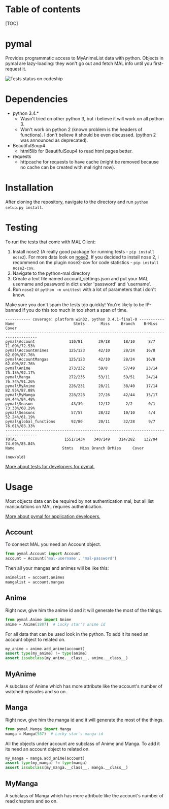 Table of contents
=================
[TOC]

pymal
==========
Provides programmatic access to MyAnimeList data with python.
Objects in pymal are lazy-loading: they won't go out and fetch MAL info until you first-request it.

![Tests status on codeship](https://codeship.io/projects/57c82b50-cd5c-0131-5e65-7a624b040fbd/status "Tests status on codeship")

Dependencies
===========
* python 3.4.*
    - Wasn't tried on other python 3, but i believe it will work on all python 3.
    - Won't work on python 2 (known problem is the headers of functions). I don't believe it should be even discussed. (python 2 was announced as deprecated).
* BeautifulSoup4
    - html5lib for BeautifulSoup4 to read html pages better.
* requests
    - httpcache for requests to have cache (might be removed because no cache can be created with mal right now).

Installation
============
After cloning the repository, navigate to the directory and run `python setup.py install`.

Testing
=======
To run the tests that come with MAL Client:
1. Install nose2 (A really good package for running tests - `pip install nose2`). For more data look on [nose2](https://github.com/nose-devs/nose2 "nose2").
  If you decided to install nose 2, i recommend on the plugin nose2-cov for code statistics - `pip install nose2-cov`.
2. Navigate to the python-mal directory
3. Create a text file named account_settings.json and put your MAL username and password in dict under 'password' and 'username'.
4. Run `nose2` or `python -m unittest` with a lot of parameters that i don't know.

Make sure you don't spam the tests too quickly! You're likely to be IP-banned if you do this too much in too short a span of time.

    ----------- coverage: platform win32, python 3.4.1-final-0 -----------
    Name                          Stmts       Miss     Branch    BrMiss            Cover
    ------------------------------------------------------------------------------------
    pymal\Account               110/81       29/18      18/10      8/7     71.09%/72.53%
    pymal\AccountAnimes         125/123      42/10      28/24     16/8     62.09%/87.76%
    pymal\AccountMangas         125/123      42/10      28/24     16/8     62.09%/87.76%
    pymal\Anime                 273/232      59/8       57/49     23/14    75.15%/92.17%
    pymal\Manga                 272/235      53/11      59/51     24/14    76.74%/91.26%
    pymal\MyAnime               226/231      28/21      38/40     17/14    82.95%/87.08%
    pymal\MyManga               228/223      27/26      42/44     15/17    84.44%/84.48%
    pymal\Season                 43/39       12/12       2/2       0/1     73.33%/68.29%
    pymal\Seasons                57/57       28/22      10/10      4/4     52.24%/61.19%
    pymal\global_functions       92/80       20/11      32/28      9/7     76.61%/83.33%
    ------------------------------------------------------------------------------------
    TOTAL                     1551/1434    340/149    314/282    132/94    74.69%/85.84%
    Name                     Stmts   Miss Branch BrMiss     Cover

    (new/old)

[More about tests for developers for pymal.](/tests/readme.md "pymal tests readme")

Usage
=====
Most objects data can be required by not authentication mal, but all list manipulations on MAL requires authentication.

[More about pymal for application developers.](/pymal/readme.md "pymal objects readme")

Account
------
To connect MAL you need an Account object.

``` python
from pymal.Account import Account
account = Account('mal-username', 'mal-password')
```

Then all your mangas and animes will be like this:

``` python
animelist = account.animes
mangalist = account.mangas
```

Anime
-----
Right now, give him the anime id and it will generate the most of the things.

``` python
from pymal.Anime import Anime
anime = Anime(1887)  # Lucky star's anime id
```

For all data that can be used look in the python.
To add it its need an account object to related on.

``` python
my_anime = anime.add_anime(account)
assert type(my_anime) != type(anime)
assert issubclass(my_anime.__class__, anime.__class__)
```

MyAnime
-------
A subclass of Anime which has more attribute like the account's number of watched episodes and so on.

Manga
-----
Right now, give him the manga id and it will generate the most of the things.

``` python
from pymal.Manga import Manga
manga = Manga(587)  # Lucky star's manga id
```

All the objects under account are subclass of Anime and Manga.
To add it its need an account object to related on.

``` python
my_manga = manga.add_anime(account)
assert type(my_manga) != type(manga)
assert issubclass(my_manga.__class__, manga.__class__)
```

MyManga
-------
A subclass of Manga which has more attribute like the account's number of read chapters and so on.